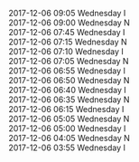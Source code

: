 2017-12-06 09:05 Wednesday  I  
2017-12-06 09:00 Wednesday  N  
2017-12-06 07:45 Wednesday  I  
2017-12-06 07:15 Wednesday  N  
2017-12-06 07:10 Wednesday  I  
2017-12-06 07:05 Wednesday  N  
2017-12-06 06:55 Wednesday  I  
2017-12-06 06:50 Wednesday  N  
2017-12-06 06:40 Wednesday  I  
2017-12-06 06:35 Wednesday  N  
2017-12-06 06:15 Wednesday  I  
2017-12-06 05:05 Wednesday  N  
2017-12-06 05:00 Wednesday  I  
2017-12-06 04:05 Wednesday  N  
2017-12-06 03:55 Wednesday  I  
